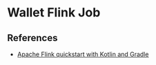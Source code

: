 # Wallet Flink Job


## References
* [Apache Flink quickstart with Kotlin and Gradle](https://mgaiduk.substack.com/p/apache-flink-quickstart-with-kotlin)